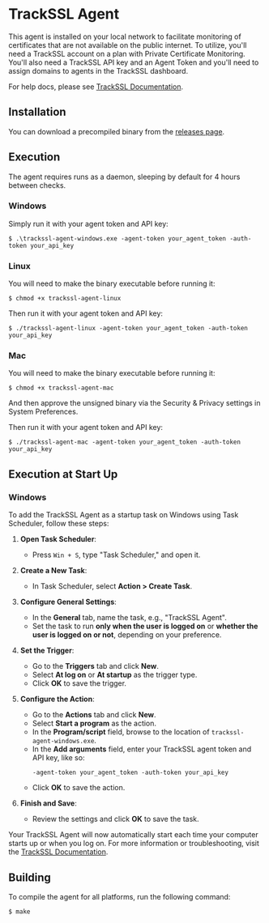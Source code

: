 # TrackSSL Agent

This agent is installed on your local network to facilitate monitoring of
certificates that are not available on the public internet. To utilize, you'll
need a TrackSSL account on a plan with Private Certificate Monitoring. You'll
also need a TrackSSL API key and an Agent Token and you'll need to assign
domains to agents in the TrackSSL dashboard.

For help docs, please see [TrackSSL Documentation](https://trackssl.com/help/).

## Installation

You can download a precompiled binary from the
[releases page](https://github.com/trackssl/trackssl-agent-go/releases).

## Execution

The agent requires runs as a daemon, sleeping by default for 4 hours between checks.

### Windows

Simply run it with your agent token and API key:

```
$ .\trackssl-agent-windows.exe -agent-token your_agent_token -auth-token your_api_key
```

### Linux

You will need to make the binary executable before running it:

```
$ chmod +x trackssl-agent-linux
```

Then run it with your agent token and API key:

```
$ ./trackssl-agent-linux -agent-token your_agent_token -auth-token your_api_key
```

### Mac

You will need to make the binary executable before running it:

```
$ chmod +x trackssl-agent-mac
```

And then approve the unsigned binary via the Security & Privacy settings in System Preferences.

Then run it with your agent token and API key:

```
$ ./trackssl-agent-mac -agent-token your_agent_token -auth-token your_api_key
```

## Execution at Start Up

### Windows

To add the TrackSSL Agent as a startup task on Windows using Task Scheduler, follow these steps:

1. **Open Task Scheduler**:
   - Press `Win + S`, type "Task Scheduler," and open it.

2. **Create a New Task**:
   - In Task Scheduler, select **Action > Create Task**.

3. **Configure General Settings**:
   - In the **General** tab, name the task, e.g., "TrackSSL Agent".
   - Set the task to run **only when the user is logged on** or **whether the user is logged on or not**, depending on your preference.

4. **Set the Trigger**:
   - Go to the **Triggers** tab and click **New**.
   - Select **At log on** or **At startup** as the trigger type.
   - Click **OK** to save the trigger.

5. **Configure the Action**:
   - Go to the **Actions** tab and click **New**.
   - Select **Start a program** as the action.
   - In the **Program/script** field, browse to the location of `trackssl-agent-windows.exe`.
   - In the **Add arguments** field, enter your TrackSSL agent token and API key, like so:
     ```
     -agent-token your_agent_token -auth-token your_api_key
     ```
   - Click **OK** to save the action.

6. **Finish and Save**:
   - Review the settings and click **OK** to save the task.

Your TrackSSL Agent will now automatically start each time your computer starts up or when you log on. For more information or troubleshooting, visit the [TrackSSL Documentation](https://trackssl.com/help/).

## Building

To compile the agent for all platforms, run the following command:

```
$ make
```
